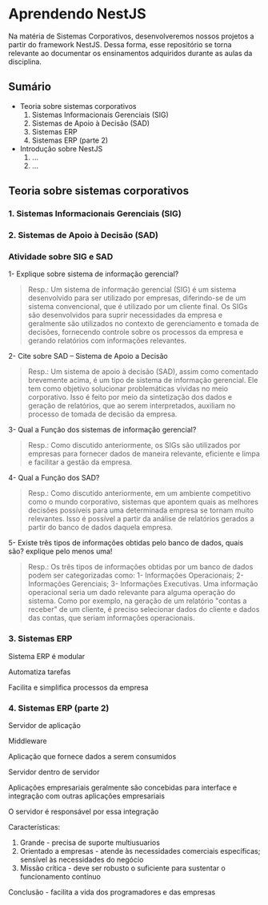 # Aprendendo NestJS
Na matéria de Sistemas Corporativos, desenvolveremos nossos projetos a partir do framework NestJS. Dessa forma, esse repositório se torna relevante ao documentar os ensinamentos adquiridos durante as aulas da disciplina.

## Sumário
* Teoria sobre sistemas corporativos
    1. Sistemas Informacionais Gerenciais (SIG)
    2. Sistemas de Apoio à Decisão (SAD)
    3. Sistemas ERP
    4. Sistemas ERP (parte 2)
* Introdução sobre NestJS
    1. ...
    2. ...

## Teoria sobre sistemas corporativos

### 1. Sistemas Informacionais Gerenciais (SIG)
### 2. Sistemas de Apoio à Decisão (SAD)
### Atividade sobre SIG e SAD
1- Explique sobre sistema de informação gerencial?

>Resp.: Um sistema de informação gerencial (SIG) é um sistema desenvolvido para ser utilizado por empresas, diferindo-se de um sistema convencional, que é utilizado por um cliente final. Os SIGs são desenvolvidos para suprir necessidades da empresa e geralmente são utilizados no contexto de gerenciamento e tomada de decisões, fornecendo controle sobre os processos da empresa e gerando relatórios com informações relevantes.

2- Cite sobre SAD – Sistema de Apoio a Decisão

>Resp.: Um sistema de apoio à decisão (SAD), assim como comentado brevemente acima, é um tipo de sistema de informação gerencial. Ele tem como objetivo solucionar problemáticas vividas no meio corporativo. Isso é feito por meio da sintetização dos dados e geração de relatórios, que ao serem interpretados, auxiliam no processo de tomada de decisão da empresa.

3- Qual a Função dos sistemas de informação gerencial?

>Resp.: Como discutido anteriormente, os SIGs são utilizados por empresas para fornecer dados de maneira relevante, eficiente e limpa e facilitar a gestão da empresa.

4- Qual a Função dos SAD?

>Resp.: Como discutido anteriormente, em um ambiente competitivo como o mundo corporativo, sistemas que apontem quais as melhores decisões possíveis para uma determinada empresa se tornam muito relevantes. Isso é possível a partir da análise de relatórios gerados a partir do banco de dados daquela empresa.

5- Existe três tipos de informações obtidas pelo banco de dados, quais são? explique pelo menos uma!

>Resp.:
Os três tipos de informações obtidas por um banco de dados podem ser categorizadas como:
1- Informações Operacionais;
2- Informações Gerenciais;
3- Informações Executivas.
Uma informação operacional seria um dado relevante para alguma operação do sistema. Como por exemplo, na geração de um relatório "contas a receber" de um cliente, é preciso selecionar dados do cliente e dados das contas, que seriam informações operacionais.

### 3. Sistemas ERP
Sistema ERP é modular

Automatiza tarefas

Facilita e simplifica processos da empresa

### 4. Sistemas ERP (parte 2)

Servidor de aplicação

Middleware

Aplicação que fornece dados a serem consumidos

Servidor dentro de servidor

Aplicações empresariais geralmente são concebidas para interface e integração com outras aplicações empresariais

O servidor é responsável por essa integração

Características:

1. Grande - precisa de suporte multiusuarios
2. Orientado a empresas - atende às necessidades comerciais específicas; sensível às necessidades do negócio
3. Missão crítica - deve ser robusto o suficiente para sustentar o funcionamento contínuo

Conclusão - facilita a vida dos programadores e das empresas